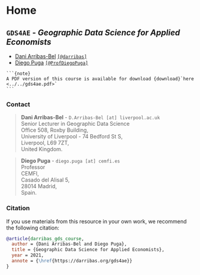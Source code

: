 # Home
## `GDS4AE` - *Geographic Data Science for Applied Economists*

- [Dani Arribas-Bel](https://darribas.org) [`[@darribas]`](https://twitter.com/darribas)
- [Diego Puga](https://diegopuga.org/) [`[@ProfDiegoPuga]`](https://twitter.com/ProfDiegoPuga)


````{margin}
```{note}
A PDF version of this course is available for download {download}`here <../../gds4ae.pdf>`
```
````

### Contact

> **Dani Arribas-Bel** - `D.Arribas-Bel [at] liverpool.ac.uk`  
Senior Lecturer in Geographic Data Science  
Office 508, Roxby Building,  
University of Liverpool - 74 Bedford St S,  
Liverpool, L69 7ZT,  
United Kingdom.

> **Diego Puga** - `diego.puga [at] cemfi.es`  
Professor  
CEMFI,  
Casado del Alisal 5,  
28014 Madrid,  
Spain.

### Citation

If you use materials from this resource in your own work, we recommend the following citation:

```bibtex
@article{darribas_gds_course,
  author = {Dani Arribas-Bel and Diego Puga},
  title = {Geographic Data Science for Applied Economists},
  year = 2021,
  annote = {\href{https://darribas.org/gds4ae}}
}
```
